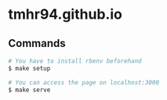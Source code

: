 # tmhr94.github.io

## Commands

```bash
# You have to install rbenv beforehand
$ make setup

# You can access the page on localhost:3000
$ make serve
```

